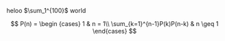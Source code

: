 heloo $\sum_1^{100}$ world

$$
P(n)  =
\begin {cases}
1 & n = 1\\
\sum_{k=1}^{n-1}P(k)P(n-k) & n \geq 1
\end{cases}
$$
